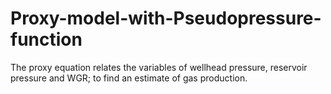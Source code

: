 # Proxy-model-with-Pseudopressure-function
The proxy equation relates the variables of wellhead pressure, reservoir pressure and WGR; to find an estimate of gas production.
